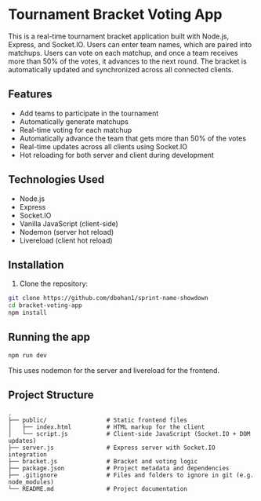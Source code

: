 # Tournament Bracket Voting App

This is a real-time tournament bracket application built with Node.js, Express, and Socket.IO. Users can enter team names, which are paired into matchups. Users can vote on each matchup, and once a team receives more than 50% of the votes, it advances to the next round. The bracket is automatically updated and synchronized across all connected clients.

## Features

- Add teams to participate in the tournament
- Automatically generate matchups
- Real-time voting for each matchup
- Automatically advance the team that gets more than 50% of the votes
- Real-time updates across all clients using Socket.IO
- Hot reloading for both server and client during development

## Technologies Used

- Node.js
- Express
- Socket.IO
- Vanilla JavaScript (client-side)
- Nodemon (server hot reload)
- Livereload (client hot reload)

## Installation

1. Clone the repository:

```bash
git clone https://github.com/dbohan1/sprint-name-showdown
cd bracket-voting-app
npm install
```

## Running the app

```bash
npm run dev
```
This uses nodemon for the server and livereload for the frontend.

## Project Structure

```plaintext
.
├── public/                 # Static frontend files
│   ├── index.html          # HTML markup for the client
│   └── script.js           # Client-side JavaScript (Socket.IO + DOM updates)
├── server.js               # Express server with Socket.IO integration
├── bracket.js              # Bracket and voting logic
├── package.json            # Project metadata and dependencies
├── .gitignore              # Files and folders to ignore in git (e.g. node_modules)
└── README.md               # Project documentation
```
